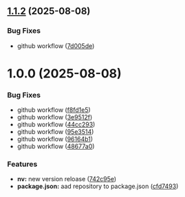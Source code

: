 ## [1.1.2](https://github.com/pushify-ir/pushify-ir-js-popup-sdk/compare/v1.1.1...v1.1.2) (2025-08-08)


### Bug Fixes

* github workflow ([7d005de](https://github.com/pushify-ir/pushify-ir-js-popup-sdk/commit/7d005dec7192338b4da6f14d910cb44ec23b0588))

# 1.0.0 (2025-08-08)


### Bug Fixes

* github workflow ([f8fd1e5](https://github.com/pushify-ir/pushify-ir-js-popup-sdk/commit/f8fd1e5cb62ce06c523428c70fcee23cdaa890fe))
* github workflow ([3e9512f](https://github.com/pushify-ir/pushify-ir-js-popup-sdk/commit/3e9512f0e4683e0bce06e50eabb63403e383f6dc))
* github workflow ([44cc293](https://github.com/pushify-ir/pushify-ir-js-popup-sdk/commit/44cc293f03be2252e095da6685b8e73e237c7bf2))
* github workflow ([95e3514](https://github.com/pushify-ir/pushify-ir-js-popup-sdk/commit/95e3514e5937de3ed6e2283d27d841c30b5a56bf))
* github workflow ([96164b1](https://github.com/pushify-ir/pushify-ir-js-popup-sdk/commit/96164b1b17aa68cc5171ec40675390ac689bcf95))
* github workflow ([48677a0](https://github.com/pushify-ir/pushify-ir-js-popup-sdk/commit/48677a02804973a4a90c2d74b6d7c18f82ec05be))


### Features

* **nv:** new version reloase ([742c95e](https://github.com/pushify-ir/pushify-ir-js-popup-sdk/commit/742c95eecf835891f8de0219e16cddc986d9a8f9))
* **package.json:** aad repository to package.json ([cfd7493](https://github.com/pushify-ir/pushify-ir-js-popup-sdk/commit/cfd74938cec43079d4d4cb6920916a92ed060727))

